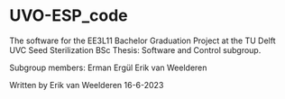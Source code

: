 # UVO-ESP_code
The software for the EE3L11 Bachelor Graduation Project at the TU Delft
UVC Seed Sterilization BSc Thesis: Software and Control subgroup.

Subgroup members:
Erman Ergül
Erik van Weelderen

Written by Erik van Weelderen
16-6-2023